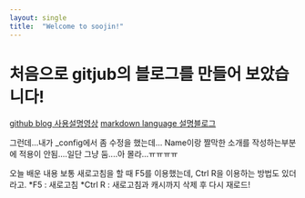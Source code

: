 ```yaml
---
layout: single
title:  "Welcome to soojin!"
---
```


# 처음으로 gitjub의 블로그를 만들어 보았습니다!
[github blog 사용설명영상](https://www.youtube.com/watch?v=ACzFIAOsfpM)
[markdown language 설명블로그](https://teddylee777.github.io/jekyll/Jekyll-%EC%82%AC%EC%9A%A9%EC%9D%84-%EC%9C%84%ED%95%9C-markdown-%EB%AC%B8%EB%B2%95)

그런데...내가 _config에서 좀 수정을 했는데...
Name이랑 짤막한 소개를 작성하는부분에 적용이 안됨....일단 그냥 둠....아 몰라...ㅠㅠㅠㅠ


오늘 배운 내용
보통 새로고침을 할 때 F5를 이용했는데, Ctrl R을 이용하는 방법도 있더라고.
*F5 : 새로고침
*Ctrl R : 새로고침과 캐시까지 삭제 후 다시 재로드!
